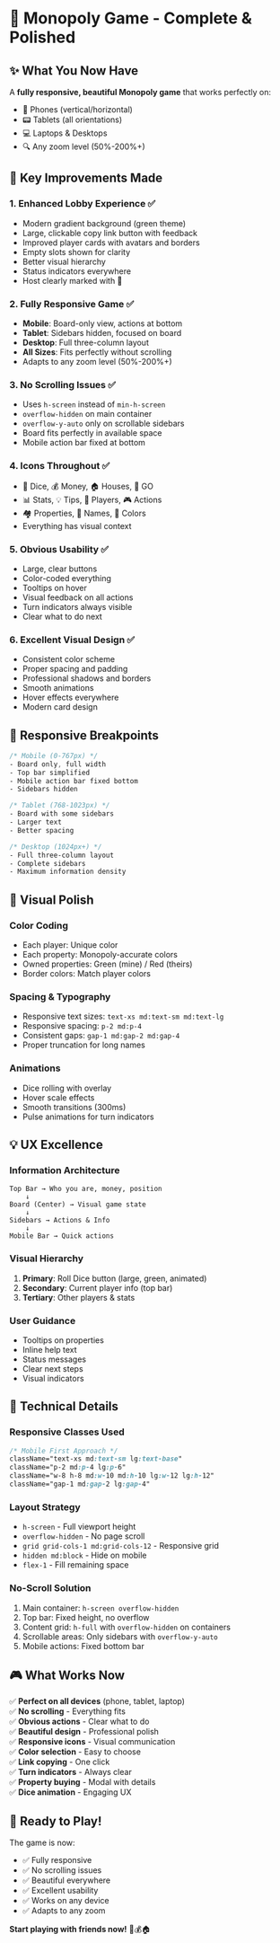 # 🎲 Monopoly Game - Complete & Polished

## ✨ What You Now Have

A **fully responsive, beautiful Monopoly game** that works perfectly on:
- 📱 Phones (vertical/horizontal)
- 📟 Tablets (all orientations)
- 💻 Laptops & Desktops
- 🔍 Any zoom level (50%-200%+)

## 🎯 Key Improvements Made

### 1. **Enhanced Lobby Experience** ✅
- Modern gradient background (green theme)
- Large, clickable copy link button with feedback
- Improved player cards with avatars and borders
- Empty slots shown for clarity
- Better visual hierarchy
- Status indicators everywhere
- Host clearly marked with 👑

### 2. **Fully Responsive Game** ✅
- **Mobile**: Board-only view, actions at bottom
- **Tablet**: Sidebars hidden, focused on board
- **Desktop**: Full three-column layout
- **All Sizes**: Fits perfectly without scrolling
- Adapts to any zoom level (50%-200%+)

### 3. **No Scrolling Issues** ✅
- Uses `h-screen` instead of `min-h-screen`
- `overflow-hidden` on main container
- `overflow-y-auto` only on scrollable sidebars
- Board fits perfectly in available space
- Mobile action bar fixed at bottom

### 4. **Icons Throughout** ✅
- 🎲 Dice, 💰 Money, 🏠 Houses, 🏁 GO
- 📊 Stats, 💡 Tips, 👥 Players, 🎮 Actions
- 🏘️ Properties, 👤 Names, 🎨 Colors
- Everything has visual context

### 5. **Obvious Usability** ✅
- Large, clear buttons
- Color-coded everything
- Tooltips on hover
- Visual feedback on all actions
- Turn indicators always visible
- Clear what to do next

### 6. **Excellent Visual Design** ✅
- Consistent color scheme
- Proper spacing and padding
- Professional shadows and borders
- Smooth animations
- Hover effects everywhere
- Modern card design

## 📱 Responsive Breakpoints

```css
/* Mobile (0-767px) */
- Board only, full width
- Top bar simplified
- Mobile action bar fixed bottom
- Sidebars hidden

/* Tablet (768-1023px) */
- Board with some sidebars
- Larger text
- Better spacing

/* Desktop (1024px+) */
- Full three-column layout
- Complete sidebars
- Maximum information density
```

## 🎨 Visual Polish

### Color Coding
- Each player: Unique color
- Each property: Monopoly-accurate colors
- Owned properties: Green (mine) / Red (theirs)
- Border colors: Match player colors

### Spacing & Typography
- Responsive text sizes: `text-xs md:text-sm md:text-lg`
- Responsive spacing: `p-2 md:p-4`
- Consistent gaps: `gap-1 md:gap-2 md:gap-4`
- Proper truncation for long names

### Animations
- Dice rolling with overlay
- Hover scale effects
- Smooth transitions (300ms)
- Pulse animations for turn indicators

## 💡 UX Excellence

### Information Architecture
```
Top Bar → Who you are, money, position
    ↓
Board (Center) → Visual game state
    ↓
Sidebars → Actions & Info
    ↓
Mobile Bar → Quick actions
```

### Visual Hierarchy
1. **Primary**: Roll Dice button (large, green, animated)
2. **Secondary**: Current player info (top bar)
3. **Tertiary**: Other players & stats

### User Guidance
- Tooltips on properties
- Inline help text
- Status messages
- Clear next steps
- Visual indicators

## 🔧 Technical Details

### Responsive Classes Used
```css
/* Mobile First Approach */
className="text-xs md:text-sm lg:text-base"
className="p-2 md:p-4 lg:p-6"
className="w-8 h-8 md:w-10 md:h-10 lg:w-12 lg:h-12"
className="gap-1 md:gap-2 lg:gap-4"
```

### Layout Strategy
- `h-screen` - Full viewport height
- `overflow-hidden` - No page scroll
- `grid grid-cols-1 md:grid-cols-12` - Responsive grid
- `hidden md:block` - Hide on mobile
- `flex-1` - Fill remaining space

### No-Scroll Solution
1. Main container: `h-screen overflow-hidden`
2. Top bar: Fixed height, no overflow
3. Content grid: `h-full` with `overflow-hidden` on containers
4. Scrollable areas: Only sidebars with `overflow-y-auto`
5. Mobile actions: Fixed bottom bar

## 🎮 What Works Now

✅ **Perfect on all devices** (phone, tablet, laptop)  
✅ **No scrolling** - Everything fits  
✅ **Obvious actions** - Clear what to do  
✅ **Beautiful design** - Professional polish  
✅ **Responsive icons** - Visual communication  
✅ **Color selection** - Easy to choose  
✅ **Link copying** - One click  
✅ **Turn indicators** - Always clear  
✅ **Property buying** - Modal with details  
✅ **Dice animation** - Engaging UX  

## 🚀 Ready to Play!

The game is now:
- ✅ Fully responsive
- ✅ No scrolling issues
- ✅ Beautiful everywhere
- ✅ Excellent usability
- ✅ Works on any device
- ✅ Adapts to any zoom

**Start playing with friends now!** 🎲💰🏠

